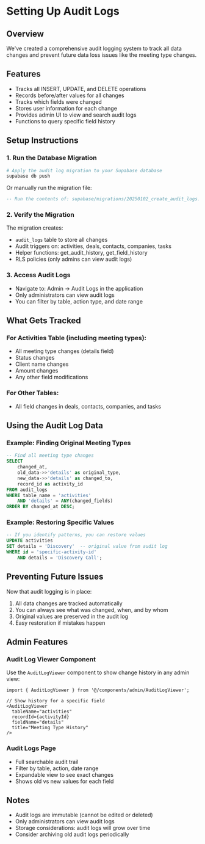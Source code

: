 # Setting Up Audit Logs

## Overview
We've created a comprehensive audit logging system to track all data changes and prevent future data loss issues like the meeting type changes.

## Features
- Tracks all INSERT, UPDATE, and DELETE operations
- Records before/after values for all changes
- Tracks which fields were changed
- Stores user information for each change
- Provides admin UI to view and search audit logs
- Functions to query specific field history

## Setup Instructions

### 1. Run the Database Migration
```bash
# Apply the audit log migration to your Supabase database
supabase db push
```

Or manually run the migration file:
```sql
-- Run the contents of: supabase/migrations/20250102_create_audit_logs.sql
```

### 2. Verify the Migration
The migration creates:
- `audit_logs` table to store all changes
- Audit triggers on: activities, deals, contacts, companies, tasks
- Helper functions: get_audit_history, get_field_history
- RLS policies (only admins can view audit logs)

### 3. Access Audit Logs
- Navigate to: Admin → Audit Logs in the application
- Only administrators can view audit logs
- You can filter by table, action type, and date range

## What Gets Tracked

### For Activities Table (including meeting types):
- All meeting type changes (details field)
- Status changes
- Client name changes
- Amount changes
- Any other field modifications

### For Other Tables:
- All field changes in deals, contacts, companies, and tasks

## Using the Audit Log Data

### Example: Finding Original Meeting Types
```sql
-- Find all meeting type changes
SELECT 
    changed_at,
    old_data->>'details' as original_type,
    new_data->>'details' as changed_to,
    record_id as activity_id
FROM audit_logs
WHERE table_name = 'activities'
    AND 'details' = ANY(changed_fields)
ORDER BY changed_at DESC;
```

### Example: Restoring Specific Values
```sql
-- If you identify patterns, you can restore values
UPDATE activities
SET details = 'Discovery'  -- original value from audit log
WHERE id = 'specific-activity-id'
    AND details = 'Discovery Call';
```

## Preventing Future Issues

Now that audit logging is in place:
1. All data changes are tracked automatically
2. You can always see what was changed, when, and by whom
3. Original values are preserved in the audit log
4. Easy restoration if mistakes happen

## Admin Features

### Audit Log Viewer Component
Use the `AuditLogViewer` component to show change history in any admin view:

```tsx
import { AuditLogViewer } from '@/components/admin/AuditLogViewer';

// Show history for a specific field
<AuditLogViewer
  tableName="activities"
  recordId={activityId}
  fieldName="details"
  title="Meeting Type History"
/>
```

### Audit Logs Page
- Full searchable audit trail
- Filter by table, action, date range
- Expandable view to see exact changes
- Shows old vs new values for each field

## Notes
- Audit logs are immutable (cannot be edited or deleted)
- Only administrators can view audit logs
- Storage considerations: audit logs will grow over time
- Consider archiving old audit logs periodically